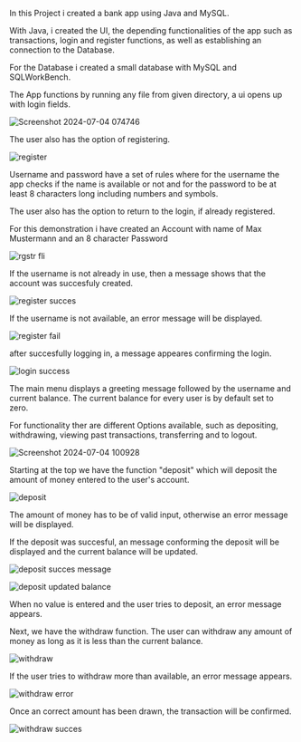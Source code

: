 In this Project i created a bank app using Java and MySQL.

With Java, i created the UI, the depending functionalities of the app such as transactions, login and register functions,
as well as establishing an connection to the Database.

For the Database i created a small database with MySQL and SQLWorkBench.

The App functions by running any file from given directory, a ui opens up with login fields.

![Screenshot 2024-07-04 074746](https://github.com/gm737/JAVA-Bank-App/assets/174362613/7fbf7be5-4a71-4363-8a9b-d3edf0133cef)

The user also has the option of registering. 

![register](https://github.com/gm737/JAVA-Bank-App/assets/174362613/b8bf85f6-af80-4359-9026-dc7e620e6413)


Username and password have a set of rules where for the username the app checks if the name is available or not
and for the password to be at least 8 characters long including numbers and symbols.

The user also has the option to return to the login, if already registered.

For this demonstration i have created an Account with name of Max Mustermann and an 8 character Password

![rgstr fli](https://github.com/gm737/JAVA-Bank-App/assets/174362613/5aea2e87-fcad-4616-ad66-41627a472dd4)


If the username is not already in use, then a message shows that the account was succesfuly created.

![register succes](https://github.com/gm737/JAVA-Bank-App/assets/174362613/6bdf7009-dde4-47dd-ae20-5b0fabc70654)

If the username is not available, an error message will be displayed.

![register fail](https://github.com/gm737/JAVA-Bank-App/assets/174362613/e2a4f5b9-e252-44e0-b3ac-f892220eb364)


after succesfully logging in, a message appeares confirming the login.


![login success](https://github.com/gm737/JAVA-Bank-App/assets/174362613/1ebd34c2-548c-449a-ad8c-f54b192c4915)


The  main menu displays a greeting message followed by the username and current balance.
The current balance for every user is by default set to zero.

For functionality ther are different Options available, such as depositing, withdrawing, viewing past transactions, transferring and to logout.


![Screenshot 2024-07-04 100928](https://github.com/gm737/JAVA-Bank-App/assets/174362613/3f494a89-9986-4b61-81bc-11c88395959d)


Starting at the top we have the function "deposit" which will deposit the amount of money entered to the user's account.

![deposit ](https://github.com/gm737/JAVA-Bank-App/assets/174362613/b6f15bbc-a07c-4934-b8d4-6e9716ac37bf)


The amount of money has to be of valid input, otherwise an error message will be displayed.

If the deposit was succesful, an message conforming the deposit will be displayed and the current balance will be updated.

![deposit succes message](https://github.com/gm737/JAVA-Bank-App/assets/174362613/bd303075-7a10-438a-815d-14af267f60eb)

![deposit updated balance](https://github.com/gm737/JAVA-Bank-App/assets/174362613/0b22173b-de0a-4b1f-8857-b495397890ee)

When no value is entered and the user tries to deposit, an error message appears.


Next, we have the withdraw function.
The user can withdraw any amount of money as long as it is less than the current balance.

![withdraw](https://github.com/gm737/JAVA-Bank-App/assets/174362613/5c181bc9-21a0-4a20-8d8d-7dd92aeada72)


If the user tries to withdraw more than available, an error message appears.


![withdraw error](https://github.com/gm737/JAVA-Bank-App/assets/174362613/39ef4091-7443-410a-81ab-497bc1dc7576)

Once an correct amount has been drawn, the transaction will be confirmed.

![withdraw succes](https://github.com/gm737/JAVA-Bank-App/assets/174362613/a3f12b9e-d9ca-407a-9cec-453c4f505bdf)







